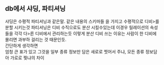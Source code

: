 ## db에서 샤딩, 파티셔닝   

샤딩은 수평적 파티셔닝과 같은말. 같은 내용의 스키마들 을 가지고 수평적으로 디비>를 분할 시키는것
파티셔닝은 디비 수직으로도 분산 시킬수있는데 이경우 릴레이션의 속성들을 각각 다>른 디비에서 관리하는듯
이렇게 분산 디비 쓰는 이유는 사람이 한 디비에 몰리면 과부하 걸리는 것 때문인듯.  
간단하게 생각하면   
엄청 큰 표가 있고 그것을 일부 종류 정보만 담은 새로로 찟어서 주냐,  모든 종류 정보담아 가로로 찢냐의 차이 


